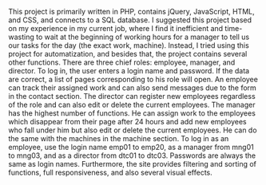 This project is primarily written in PHP, contains jQuery, JavaScript, HTML, and CSS, and connects to a SQL database. I suggested this project based on my experience in my current job, where I find it inefficient and time-wasting to wait at the beginning of working hours for a manager to tell us our tasks for the day (the exact work, machine). Instead, I tried using this project for automatization, and besides that, the project contains several other functions. 
There are three chief roles: employee, manager, and director. To log in, the user enters a login name and password. If the data are correct, a list of pages corresponding to his role will open. An employee can track their assigned work and can also send messages due to the form in the contact section. The director can register new employees regardless of the role and can also edit or delete the current employees. The manager has the highest number of functions. He can assign work to the employees which disappear from their page after 24 hours and add new employees who fall under him but also edit or delete the current employees. He can do the same with the machines in the machine section. 
To log in as an employee, use the login name emp01 to emp20, as a manager from mng01 to mng03, and as a director from dtc01 to dtc03. Passwords are always the same as login names. 
Furthermore, the site provides filtering and sorting of functions, full responsiveness, and also several visual effects.

